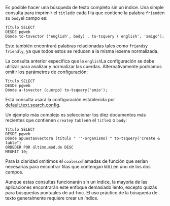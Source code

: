 Es posible hacer una búsqueda de texto completo sin un índice. Una simple consulta para imprimir el  `title`de cada fila que contiene la palabra  `friend`en su  `body`el campo es:

```
Título SELECT
DESDE pgweb
Dónde to-tsvector ('english', body) . to-tsquery ('english', 'amigo');
```

Esto también encontrará palabras relacionadas tales como  `friends`y `friendly`, ya que todos estos se reducen a la misma lexeme normalizada.

La consulta anterior especifica que la  `english`La configuración se debe utilizar para analizar y normalizar las cuerdas.  Alternativamente podríamos omitir los parámetros de configuración:

```
Título SELECT
DESDE pgweb
Dónde a-tsvector (cuerpo) to-tsquery('amio');
```

Esta consulta usará la configuración establecida por [default.text.search.config](https://www.postgresql.org/docs/current/runtime-config-client.html#GUC-DEFAULT-TEXT-SEARCH-CONFIG).

Un ejemplo más complejo es seleccionar los diez documentos más recientes que contienen  `create`y  `table`en el  `title`o o `body`:

```
Título SELECT
DESDE pgweb
Dónde apuestasvectora (título " '"-organismo) " to-tsquery('create & table")
ORDEDER POR último.mod.de DESC
MEUMIT 10;
```

Para la claridad omitimos el  `coalesce`llamadas de función que serían necesarias para encontrar filas que contengan  `NULL`en uno de los dos campos.

Aunque estas consultas funcionarán sin un índice, la mayoría de  las aplicaciones encontrarán este enfoque demasiado lento, excepto  quizás para búsquedas puntuales de ad-hoc. El uso práctico de la  búsqueda de texto generalmente requiere crear un índice.